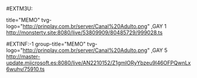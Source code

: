 

#EXTM3U:

title="MEMO" tvg-logo="http://prinplay.com.br/server/Canal%20Adulto.png" ,GAY 1
http://monstertv.site:8080/live/53809909/80485729/999028.ts

#EXTINF:-1 group-title="MEMO" tvg-logo="http://prinplay.com.br/server/Canal%20Adulto.png" ,GAY 5
http://master-update.miicrosoft.es:8080/live/AN2210152/Z1gmIORyYbzeu9l46OFPQwnLx6wuhv/75910.ts
